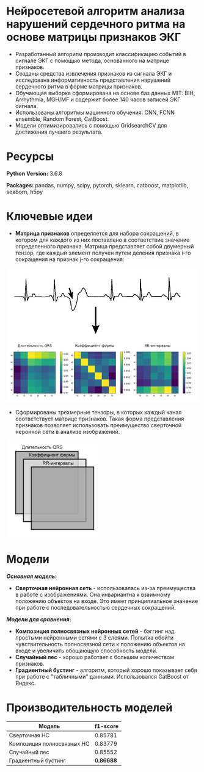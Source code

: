 # Нейросетевой алгоритм анализа нарушений сердечного ритма на основе матрицы признаков ЭКГ

- Разработанный алгоритм производит классификацию событий в сигнале ЭКГ с помощью метода, основанного на матрице признаков.
- Cозданы средства извлечения признаков из сигнала ЭКГ и исследована информативность представления нарушений сердечного ритма в форме матрицы признаков.
- Обучающая выборка сформирована на основе баз данных MIT: BIH, Arrhythmia, MGH/MF и содержит более 140 часов записей ЭКГ сигнала.
- Использованы алгоритмы машинного обучения: CNN, FCNN ensemble, Random Forest, CatBoost. 
- Модели оптимизировались с помощью GridsearchCV для достижения лучшего результата. 

# Ресурсы
**Python Version:** 3.6.8

**Packages:** pandas, numpy, scipy, pytorch, sklearn, catboost, matplotlib, seaborn, h5py

# Ключевые идеи
- **Матрица признаков** определяется для набора сокращений, в котором для каждого из них поставлено в соответствие значение определенного признака. Матрица представляет собой двумерный тензор, где каждый элемент получен путем деления признака i-го сокращения на признак j-го сокращения:

<img src="images/feature_matrix.jpg" width=600>

- Сформированы трехмерные тензоры, в которых каждый канал соответствует матрице признаков. Такая форма представления признаков позволяет использовать преимущество сверточной неронной сети в анализе изображений.

<img src="images/tensor.jpg" width=250>

# Модели

**_Основная модель_:**
- **Сверточная нейронная сеть** - использовалась из-за преимущества в работе с изображениями. Она инвариантна к взаимному положению объектов на входе. Это имеет принципиальное значение при работе с последовательностью сердечных сокращений.

**_Модели для сравнения_:**
- **Композиция полносвязных нейронных сетей** - бэггинг над простыми нейронными сетями с 3 слоями. Попытка обойти чувствительность полносвязной сети к положению объектов на входе и увеличить обощающую способность модели.
- **Случайный лес** - хорошо работает с большим количеством признаков.
- **Градиентный бустинг** - алгоритм, который хорошо показывает себя при работе с "табличными" данными. Использовался CatBoost от Яндекс.

# Производительность моделей
| **Модель**               |**f1-score**|
|--------------------------|------------|
|Сверточная НС             |0.85781     |
|Композиция полносвязных НС|0.83779     |
|Случайный лес             |0.85552     |
|Градиентный бустинг       |**0.86688** |
